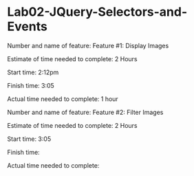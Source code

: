 # Lab02-JQuery-Selectors-and-Events

Number and name of feature: Feature #1: Display Images

Estimate of time needed to complete: 2 Hours

Start time: 2:12pm

Finish time: 3:05

Actual time needed to complete: 1 hour

Number and name of feature: Feature #2: Filter Images

Estimate of time needed to complete: 2 Hours

Start time: 3:05

Finish time: 

Actual time needed to complete: 